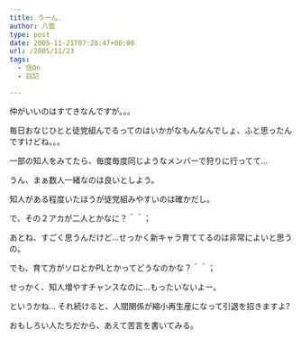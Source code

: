 ```yaml
---
title: うーん.
author: 八雲
type: post
date: 2005-11-21T07:28:47+00:00
url: /2005/11/23
tags:
  - 信On
  - 日記

---
```

仲がいいのはすてきなんですが。。。
  
毎日おなじひとと徒党組んでるってのはいかがなもんなんでしょ、ふと思ったんですけどね。。。
  
一部の知人をみてたら、毎度毎度同じようなメンバーで狩りに行ってて…
  
うん、まぁ数人一緒なのは良いとしよう。
  
知人がある程度いたほうが徒党組みやすいのは確かだし。
  
で、その２アカが二人とかなに？＾＾；
  
あとね、すごく思うんだけど…せっかく新キャラ育ててるのは非常によいと思うの。
  
でも、育て方がソロとかPLとかってどうなのかな？＾＾；
  
せっかく、知人増やすチャンスなのに…もったいないよー。
  
というかね… それ続けると、人間関係が縮小再生産になって引退を招きますよ?
  
おもしろい人たちだから、あえて苦言を書いてみる。
